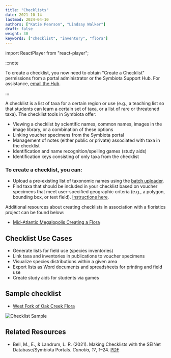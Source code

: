 ```yaml
---
title: "Checklists"
date: 2021-10-14
lastmod: 2024-04-10
authors: ["Katie Pearson", "Lindsay Walker"]
draft: false
weight: 30
keywords: ["checklist", "inventory", "flora"]
---
```


import ReactPlayer from "react-player";

:::note

To create a checklist, you now need to obtain "Create a Checklist" permissions from a portal administrator or the Symbiota Support Hub. For assistance, [email the Hub](mailto:help@symbiota.org).

:::

A checklist is a list of taxa for a certain region or use (e.g., a teaching list so that students can learn a certain set of taxa, or a list of rare or threatened taxa). The checklist tools in Symbiota offer:

- Viewing a checklist by scientific names, common names, images in the image library, or a combination of these options
- Linking voucher specimens from the Symbiota portal
- Management of notes (either public or private) associated with taxa in the checklist
- Identification and name recognition/spelling games (study aids)
- Identification keys consisting of only taxa from the checklist

<ReactPlayer
  playing={false}
  controls
  url="http://www.youtube.com/watch?v=YwBC-52j6Ps"
/>

### To create a checklist, you can:

- Upload a pre-existing list of taxonomic names using the [batch uploader](adding_taxa#batch-uploading-taxa-from-a-file).
- Find taxa that should be included in your checklist based on voucher specimens that meet user-specified geographic criteria (e.g., a polygon, bounding box, or text field). [Instructions here](adding_taxa#batch-adding-taxa-by-searching-the-portal).

Additional resources about creating checklists in association with a floristics project can be found below:

- [Mid-Atlantic Megalopolis Creating a Flora](https://www.mamdigitization.org/_files/ugd/6f7156_e81b7b8abc6746b9af680bad1d60911a.pdf)

## Checklist Use Cases

- Generate lists for field use (species inventories)
- Link taxa and inventories in publications to voucher specimens
- Visualize species distributions within a given area
- Export lists as Word documents and spreadsheets for printing and field use
- Create study aids for students via games

## Sample checklist

- [West Fork of Oak Creek Flora](https://swbiodiversity.org/seinet/checklists/checklist.php?clid=2&pid=1)

![Checklist Sample](/img/checklists_oakcreekexample.PNG)

## Related Resources

- Bell, M., E., & Landrum, L. R. (2021). Making Checklists with the SEINet Database/Symbiota Portals. _Canotia, 17_, 1–24. [PDF](https://canotia.org/volumes/vol17/1-Checklists.pdf)
